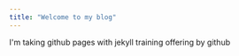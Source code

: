 ```yaml
---
title: "Welcome to my blog"
---
```


I'm taking github pages with jekyll training offering by github
